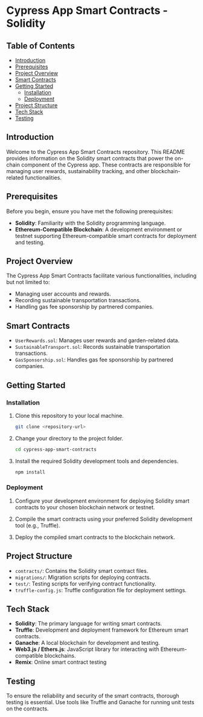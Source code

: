 # Cypress App Smart Contracts - Solidity

## Table of Contents
- [Introduction](#introduction)
- [Prerequisites](#prerequisites)
- [Project Overview](#project-overview)
- [Smart Contracts](#smart-contracts)
- [Getting Started](#getting-started)
  - [Installation](#installation)
  - [Deployment](#deployment)
- [Project Structure](#project-structure)
- [Tech Stack](#tech-stack)
- [Testing](#testing)

## Introduction
Welcome to the Cypress App Smart Contracts repository. This README provides information on the Solidity smart contracts that power the on-chain component of the Cypress app. These contracts are responsible for managing user rewards, sustainability tracking, and other blockchain-related functionalities.

## Prerequisites
Before you begin, ensure you have met the following prerequisites:

- **Solidity**: Familiarity with the Solidity programming language.
- **Ethereum-Compatible Blockchain**: A development environment or testnet supporting Ethereum-compatible smart contracts for deployment and testing.

## Project Overview
The Cypress App Smart Contracts facilitate various functionalities, including but not limited to:
- Managing user accounts and rewards.
- Recording sustainable transportation transactions.
- Handling gas fee sponsorship by partnered companies.

## Smart Contracts
- `UserRewards.sol`: Manages user rewards and garden-related data.
- `SustainableTransport.sol`: Records sustainable transportation transactions.
- `GasSponsorship.sol`: Handles gas fee sponsorship by partnered companies.

## Getting Started

### Installation
1. Clone this repository to your local machine.

   ```bash
   git clone <repository-url>
   ```

2. Change your directory to the project folder.

   ```bash
   cd cypress-app-smart-contracts
   ```

3. Install the required Solidity development tools and dependencies.

   ```bash
   npm install
   ```

### Deployment
1. Configure your development environment for deploying Solidity smart contracts to your chosen blockchain network or testnet.

2. Compile the smart contracts using your preferred Solidity development tool (e.g., Truffle).

3. Deploy the compiled smart contracts to the blockchain network.

## Project Structure
- `contracts/`: Contains the Solidity smart contract files.
- `migrations/`: Migration scripts for deploying contracts.
- `test/`: Testing scripts for verifying contract functionality.
- `truffle-config.js`: Truffle configuration file for deployment settings.

## Tech Stack
- **Solidity**: The primary language for writing smart contracts.
- **Truffle**: Development and deployment framework for Ethereum smart contracts.
- **Ganache**: A local blockchain for development and testing.
- **Web3.js / Ethers.js**: JavaScript library for interacting with Ethereum-compatible blockchains.
- **Remix**: Online smart contract testing

## Testing
To ensure the reliability and security of the smart contracts, thorough testing is essential. Use tools like Truffle and Ganache for running unit tests on the contracts.
